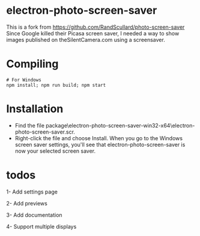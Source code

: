 # electron-photo-screen-saver

This is a fork from https://github.com/RandScullard/photo-screen-saver
Since Google killed their Picasa screen saver, I needed a way to show images published on theSilentCamera.com using a screensaver.

# Compiling
```
# For Windows
npm install; npm run build; npm start
```

# Installation
* Find the file package\electron-photo-screen-saver-win32-x64\electron-photo-screen-saver.scr.
* Right-click the file and choose Install. When you go to the Windows screen saver settings, you'll see that electron-photo-screen-saver is now your selected screen saver.

# todos

1- Add settings page

2- Add previews

3- Add documentation

4- Support multiple displays
